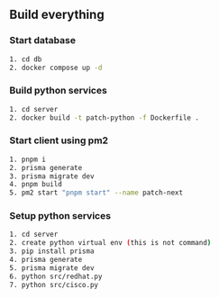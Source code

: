 ## Build everything

### Start database

```sh
1. cd db
2. docker compose up -d
```

### Build python services

```sh
1. cd server
2. docker build -t patch-python -f Dockerfile .
```

### Start client using pm2

```sh
1. pnpm i
2. prisma generate
3. prisma migrate dev
4. pnpm build
5. pm2 start "pnpm start" --name patch-next
```

### Setup python services

```sh
1. cd server
2. create python virtual env (this is not command)
3. pip install prisma
4. prisma generate
5. prisma migrate dev
6. python src/redhat.py
7. python src/cisco.py
```
